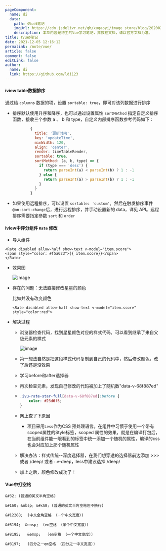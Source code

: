 ```yaml
---
pageComponent:
  name: di
  data:
    path: 《Vue》笔记
    imgUrl: https://cdn.jsdelivr.net/gh/xugaoyi/image_store/blog/20200204143633.png
    description: 本章内容是博主的Vue学习笔记，非教程文档，请以官方文档为准。
title: 《Vue》笔记
date: 2021-12-05 12:16:12
permalink: /note/vue/
article: false
comment: false
editLink: false
author:
  name: di
  link: https://github.com/ldi123
---
```


#### iview table数据排序

通过给 `columns` 数据的项，设置 `sortable: true`，即可对该列数据进行排序

- 排序默认使用升序和降序，也可以通过设置属性 `sortMethod` 指定自定义排序函数，接收三个参数 a 、 b 和 type，自定义内部排序函数参考代码如下：

  ```javascript
          {
            title: '更新时间',
            key: 'updateTime',
            minWidth: 120,
            align: 'center',
            render: timeTableRender,
            sortable: true,
            sortMethod: (a, b, type) => {
              if (type === 'desc') {
                return parseInt(a) < parseInt(b) ? 1 : -1
              } else {
                return parseInt(a) > parseInt(b) ? 1 : -1
              }
            }
          }
  ```

- 如果使用远程排序，可以设置 `sortable: 'custom'`，然后在触发排序事件 `@on-sort-change`后，进行远程排序，并手动设置新的 data，详见 API。远程排序需要指定参数 `sort` 和 `order` 

  

#### iview中评分组件 `Rate` 修改

- 导入组件	

```vue
<Rate disabled allow-half show-text v-model="item.score">
<span style="color: #f5a623">{{ item.score}}</span>
</Rate> 
```

- 效果图

  ![image](https://cdn.jsdelivr.net/gh/Ldi123/my-image@master/博客插图/image.4twr1tkeit40.webp)

- 存在的问题：无法直接修改星星的颜色

  比如并没有改变颜色

  ```vue
  <Rate disabled allow-half show-text v-model="item.score" style="color:red">
  ```

- 解决过程

  - 浏览器检查代码，找到星星颜色对应的样式代码，可以看到继承了来自父级元素的样式

    ![image](https://cdn.jsdelivr.net/gh/Ldi123/my-image@master/博客插图/image.1gjszdkrl6n4.webp)

  - 第一想法自然是把这段样式代码复制到自己的代码中，然后修改颜色，改了后还是没效果

  - 学习before和after选择器

  - 再次检查元素，发现自己修改的代码被加上了随机数"data-v-68f887ed"

  - ```css
    .ivu-rate-star-full[data-v-68f887ed]:before {
        color: #23d6f5;
    }
    ```

  - 网上查了下原因

    - 项目采用`Less`作为CSS 预处理语言。在组件中习惯于使用一个带有scoped属性的Style标签，scoped 属性的效果，就是在编译打包后，在当前组件能一眼看到的标签中统一添加一个随机的属性，编译的css也会对应加上那个随机属性

  - 解决办法：样式传统--深度选择器，在我们想穿透的选择器前边添加 >>> 或者 /deep/ 或者 ::v-deep，less中建议选择 /deep/ 

  - 加上之后，颜色修改成功了！

    

#### Vue中打空格

```
&#32; (普通的英文半角空格)

&#160; &nbsp; &#xA0; (普通的英文半角空格但不换行)

&#12288;  (中文全角空格 （一个中文宽度）)

&#8194;  &ensp;  (en空格 （半个中文宽度）)

&#8195;   &emsp;   (em空格 （一个中文宽度）)

&#8197;   (四分之一em空格 （四分之一中文宽度）)
```

####  

#### 								

